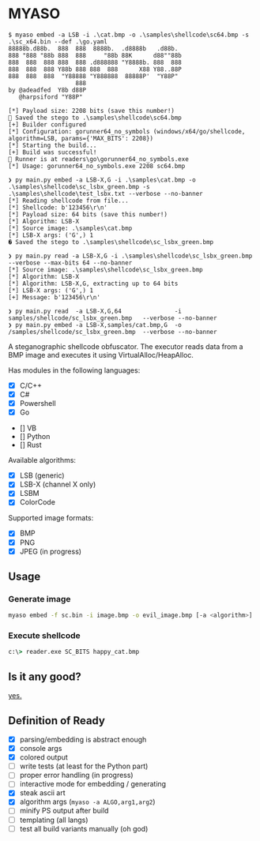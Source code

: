 # MYASO

```
$ myaso embed -a LSB -i .\cat.bmp -o .\samples\shellcode\sc64.bmp -s .\sc_x64.bin --def .\go.yaml
88888b.d88b.  888  888  8888b.  .d8888b   .d88b.           
888 "888 "88b 888  888     "88b 88K      d88""88b          
888  888  888 888  888 .d888888 "Y8888b. 888  888          
888  888  888 Y88b 888 888  888      X88 Y88..88P          
888  888  888  "Y88888 "Y888888  88888P'  "Y88P"           
                   888                                     
by @adeadfed  Y8b d88P 
   @harpsiford "Y88P"       

[*] Payload size: 2208 bits (save this number!)
🥩 Saved the stego to .\samples\shellcode\sc64.bmp
[+] Builder configured
[*] Configuration: gorunner64_no_symbols (windows/x64/go/shellcode, algorithm=LSB, params={'MAX_BITS': 2208})
[*] Starting the build...
[+] Build was successful!
🥩 Runner is at readers\go\gorunner64_no_symbols.exe
[*] Usage: gorunner64_no_symbols.exe 2208 sc64.bmp

❯ py main.py embed -a LSB-X,G -i .\samples\cat.bmp -o .\samples\shellcode\sc_lsbx_green.bmp -s .\samples\shellcode\test_lsbx.txt --verbose --no-banner
[*] Reading shellcode from file...
[*] Shellcode: b'123456\r\n'
[*] Payload size: 64 bits (save this number!)
[*] Algorithm: LSB-X
[*] Source image: .\samples\cat.bmp
[*] LSB-X args: ('G',) 1
� Saved the stego to .\samples\shellcode\sc_lsbx_green.bmp

❯ py main.py read -a LSB-X,G -i .\samples\shellcode\sc_lsbx_green.bmp --verbose --max-bits 64 --no-banner
[*] Source image: .\samples\shellcode\sc_lsbx_green.bmp
[*] Algorithm: LSB-X
[*] Algorithm: LSB-X,G, extracting up to 64 bits
[*] LSB-X args: ('G',) 1
[+] Message: b'123456\r\n'

❯ py main.py read  -a LSB-X,G,64               -i samples/shellcode/sc_lsbx_green.bmp   --verbose --no-banner
❯ py main.py embed -a LSB-X,samples/cat.bmp,G  -o /samples/shellcode/sc_lsbx_green.bmp  --verbose --no-banner

```

A steganographic shellcode obfuscator. The executor reads data from a BMP image and executes it using VirtualAlloc/HeapAlloc. 

Has modules in the following languages:
- [x] C/C++
- [x] C#
- [x] Powershell
- [x] Go
- [] VB
- [] Python
- [] Rust

Available algorithms:
- [x] LSB (generic)
- [x] LSB-X (channel X only)
- [x] LSBM
- [x] ColorCode

Supported image formats:
- [x] BMP
- [x] PNG
- [x] JPEG (in progress)

## Usage

### Generate image
```sh
myaso embed -f sc.bin -i image.bmp -o evil_image.bmp [-a <algorithm>]
```

### Execute shellcode
```cmd
c:\> reader.exe SC_BITS happy_cat.bmp
```

## Is it any good?
[yes.](https://news.ycombinator.com/item?id=3067434)

## Definition of Ready
- [x] parsing/embedding is abstract enough
- [x] console args
- [x] colored output
- [ ] write tests (at least for the Python part)
- [ ] proper error handling (in progress)
- [ ] interactive mode for embedding / generating
- [x] steak ascii art
- [x] algorithm args (`myaso -a ALGO,arg1,arg2`)
- [ ] minify PS output after build
- [ ] templating (all langs)
- [ ] test all build variants manually (oh god)
